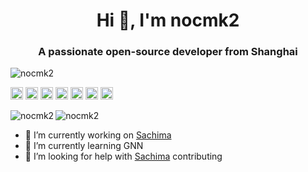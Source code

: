 <h1 align="center">Hi 👋, I'm nocmk2</h1>
<h3 align="center">A passionate open-source developer from Shanghai</h3>

<p align="left"> <img src="https://komarev.com/ghpvc/?username=nocmk2" alt="nocmk2" /> </p>

<p align="left"><img src="https://devicons.github.io/devicon/devicon.git/icons/react/react-original-wordmark.svg" alt="react" width="20" height="20"/> <img src="https://devicons.github.io/devicon/devicon.git/icons/go/go-original.svg" alt="go" width="20" height="20"/> <img src="https://devicons.github.io/devicon/devicon.git/icons/javascript/javascript-original.svg" alt="javascript" width="20" height="20"/> <img src="https://devicons.github.io/devicon/devicon.git/icons/mysql/mysql-original-wordmark.svg" alt="mysql" width="20" height="20"/> <img src="https://devicons.github.io/devicon/devicon.git/icons/redis/redis-original-wordmark.svg" alt="redis" width="20" height="20"/> <img src="https://devicons.github.io/devicon/devicon.git/icons/python/python-original-wordmark.svg" alt="python" width="20" height="20"/> <img src="https://devicons.github.io/devicon/devicon.git/icons/linux/linux-original.svg" alt="linux" width="20" height="20"/></p><img align="left" src="https://github-readme-stats.vercel.app/api/top-langs/?username=nocmk2&layout=compact&hide=html" alt="nocmk2" />

<img align="center" src="https://github-readme-stats.vercel.app/api?username=nocmk2&show_icons=true" alt="nocmk2" />

<!--
**nocmk2/nocmk2** is a ✨ _special_ ✨ repository because its `README.md` (this file) appears on your GitHub profile.
-->

- 🔭 I’m currently working on [Sachima](https://github.com/DessertsLab/Sachima)
- 🌱 I’m currently learning GNN
- 🤔 I’m looking for help with [Sachima](https://github.com/DessertsLab/Sachima) contributing
